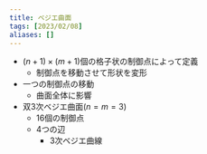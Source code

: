 ```yaml
---
title: ベジエ曲面
tags: [2023/02/08]
aliases: []
---
```


- $(n+1)×(m+1)$個の格子状の制御点によって定義
	- 制御点を移動させて形状を変形
- 一つの制御点の移動
	- 曲面全体に影響
- 双3次ベジエ曲面($n=m=3$)
	- 16個の制御点
	- 4つの辺
		- 3次ベジエ曲線